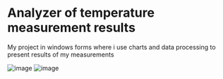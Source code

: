 # Analyzer of temperature measurement results
My project in windows forms where i use charts and data processing to present results of my measurements

![image](https://user-images.githubusercontent.com/92164691/211570528-40dbccab-a3b5-4e70-85aa-1df483ef36fe.png)
![image](https://user-images.githubusercontent.com/92164691/211570631-b7ff29f9-3297-4a49-a113-23c769b6a42d.png)

